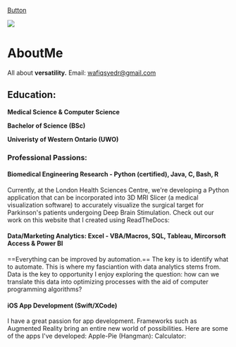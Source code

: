 [Button](https://img.shields.io/badge/Email%20me-Click-green)

<a href="mailto:wafiqsyedr@gmail.com"><img src="https://img.shields.io/badge/Email-cary-8056d5.svg?style=for-the-badge&logo=minutemailer&logoColor=white"></a>&nbsp;&nbsp;&nbsp;



# AboutMe
All about **versatility.** 
Email: wafiqsyedr@gmail.com 
## Education: 
**Medical Science & Computer Science** 

**Bachelor of Science (BSc)**

**Univeristy of Western Ontario (UWO)**

###  Professional Passions: 
#### Biomedical Engineering Research - Python (certified), Java, C, Bash, R
Currently, at the London Health Sciences Centre, we're developing a Python application that can be incorporated into 3D MRI Slicer (a medical visualization software) to accurately visualize the surgical target for Parkinson's patients undergoing Deep Brain Stimulation. Check out our work on this website that I created using ReadTheDocs: 
#### Data/Marketing Analytics: Excel - VBA/Macros, SQL, Tableau, Mircorsoft Access & Power BI
==Everything can be improved by automation.== The key is to identify what to automate. This is where my fasciantion with data analytics stems from. Data is the key to opportunity I enjoy exploring the question: how can we translate this data into optimizing processes with the aid of computer programming algorithms?
#### iOS App Development (Swift/XCode)
I have a great passion for app development. Frameworks such as Augmented Reality bring an entire new world of possibilities.
Here are some of the apps I've developed:
Apple-Pie (Hangman): 
Calculator: 




